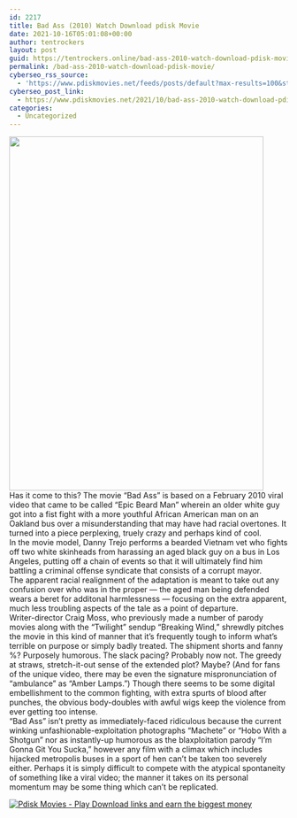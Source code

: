 ```yaml
---
id: 2217
title: Bad Ass (2010) Watch Download pdisk Movie
date: 2021-10-16T05:01:08+00:00
author: tentrockers
layout: post
guid: https://tentrockers.online/bad-ass-2010-watch-download-pdisk-movie/
permalink: /bad-ass-2010-watch-download-pdisk-movie/
cyberseo_rss_source:
  - 'https://www.pdiskmovies.net/feeds/posts/default?max-results=100&start-index=1'
cyberseo_post_link:
  - https://www.pdiskmovies.net/2021/10/bad-ass-2010-watch-download-pdisk-movie.html
categories:
  - Uncategorized
---
```

<div class="separator">
  <a href="https://blogger.googleusercontent.com/img/a/AVvXsEiaCPGInYFp4FkiJl6mEkVZiT5bjmphtfNNUFY8fgJ3sahRur8Y-KCMzcIQmgSAhbAoKxnKTz1o_uhZ8mk7_GiKFXGNU-KPOHhNTyf8pMNIR0Z-oZm7LDBiZAkpBf6Lds84tzR0yeCx0-PjVMDek4tuQki6W3w6pJYLAAB-Zh2oELCOjdHyPUYBE9iw=s1200" imageanchor="1"><img loading="lazy" border="0" data-original-height="1200" data-original-width="863" height="640" src="https://blogger.googleusercontent.com/img/a/AVvXsEiaCPGInYFp4FkiJl6mEkVZiT5bjmphtfNNUFY8fgJ3sahRur8Y-KCMzcIQmgSAhbAoKxnKTz1o_uhZ8mk7_GiKFXGNU-KPOHhNTyf8pMNIR0Z-oZm7LDBiZAkpBf6Lds84tzR0yeCx0-PjVMDek4tuQki6W3w6pJYLAAB-Zh2oELCOjdHyPUYBE9iw=w460-h640" width="460" /></a>
</div>

<div>
  <span>Has it come to this? The movie “Bad Ass” is based on a February 2010 viral video that came to be called “Epic Beard Man” wherein an older white guy got into a fist fight with a more youthful African American man on an Oakland bus over a misunderstanding that may have had racial overtones. It turned into a piece perplexing, truely crazy and perhaps kind of cool.</span>
</div>

<div>
  <span>In the movie model, Danny Trejo performs a bearded Vietnam vet who fights off two white skinheads from harassing an aged black guy on a bus in Los Angeles, putting off a chain of events so that it will ultimately find him battling a criminal offense syndicate that consists of a corrupt mayor.</span>
</div>

<div>
  <span>The apparent racial realignment of the adaptation is meant to take out any confusion over who was in the proper — the aged man being defended wears a beret for additonal harmlessness — focusing on the extra apparent, much less troubling aspects of the tale as a point of departure.</span>
</div>

<div>
  <span>Writer-director Craig Moss, who previously made a number of parody movies along with the “Twilight” sendup “Breaking Wind,” shrewdly pitches the movie in this kind of manner that it’s frequently tough to inform what’s terrible on purpose or simply badly treated. The shipment shorts and fanny %? Purposely humorous. The slack pacing? Probably now not. The greedy at straws, stretch-it-out sense of the extended plot? Maybe? (And for fans of the unique video, there may be even the signature mispronunciation of “ambulance” as “Amber Lamps.”) Though there seems to be some digital embellishment to the common fighting, with extra spurts of blood after punches, the obvious body-doubles with awful wigs keep the violence from ever getting too intense.</span>
</div>

<div>
  <span>“Bad Ass” isn’t pretty as immediately-faced ridiculous because the current winking unfashionable-exploitation photographs “Machete” or “Hobo With a Shotgun” nor as instantly-up humorous as the blaxploitation parody “I’m Gonna Git You Sucka,” however any film with a climax which includes&nbsp; hijacked metropolis buses in a sport of hen can’t be taken too severely either. Perhaps it is simply difficult to compete with the atypical spontaneity of something like a viral video; the manner it takes on its personal momentum may be some thing which can’t be replicated.</span>
</div>

[![](https://1.bp.blogspot.com/-a93bp85aB6g/YUXjACCiX3I/AAAAAAAAbQE/GHmPI7h0af0tqn6tYzd0cdrDv9Hu9LUSACLcBGAsYHQ/s16000/Play_it_New-removebg-preview.png "Pdisk Movies - Play Download links and earn the biggest money")](https://pdisklink.com/1/bnYybWtsMDA1ODhk?dn=1)